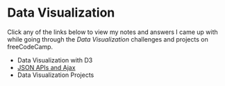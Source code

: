 # Data Visualization

Click any of the links below to view my notes and answers I came up with while going through the *Data Visualization* challenges and projects on freeCodeCamp.

- Data Visualization with D3
- [JSON APIs and Ajax](https://github.com/Squibs/freeCodeCamp/blob/master/4.%20Data%20Visualization/2.%20JSON%20APIs%20and%20Ajax.md#json-apis-and-ajax)
- Data Visualization Projects
